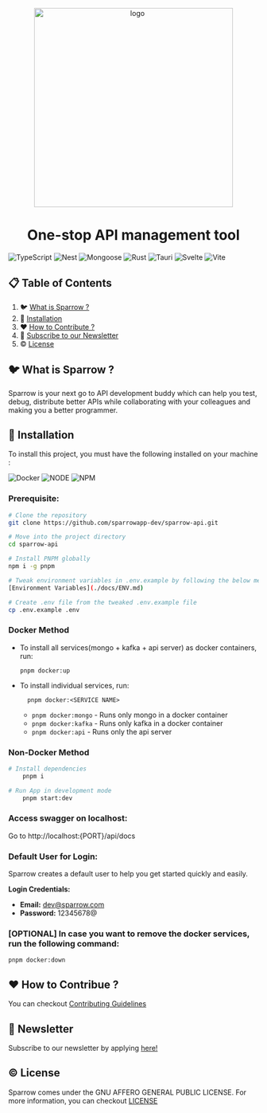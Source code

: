 <p align="center">
<a href="https://sparrows-newsletter.beehiiv.com/subscribe">
<img src="https://sparrowassets.blob.core.windows.net/publicassest/sparrow-logo.png" width="400" alt="logo"/>
</a>
</p>
 
<h1 align="center">
One-stop API management tool
</h1>
 
![TypeScript](https://img.shields.io/badge/-TypeScript-black?style=for-the-badge&logoColor=white&logo=typescript&color=2F73BF)
![Nest](https://img.shields.io/badge/-NestJs-black?style=for-the-badge&logo=nestjs&color=E0234D)
![Mongoose](https://img.shields.io/badge/-MongoDB-black?style=for-the-badge&logoColor=white&logo=mongodb&color=127237)
![Rust](https://img.shields.io/badge/-Rust-black?style=for-the-badge&logoColor=white&logo=rust&color=000000)
![Tauri](https://img.shields.io/badge/Tauri-FFC131?style=for-the-badge&logo=Tauri&logoColor=white)
![Svelte](https://img.shields.io/badge/Svelte-4A4A55?style=for-the-badge&logo=svelte&logoColor=FF3E00)
![Vite](https://img.shields.io/badge/Vite-B73BFE?style=for-the-badge&logo=vite&logoColor=FFD62E)
 
 
## 📋 Table of Contents
 
1. 🐦 [What is Sparrow ?](#what-is-sparrow)
2. 🔨 [Installation](#installation)
3. ❤️ [How to Contribute ?](#contributors)
4. 📨 [Subscribe to our Newsletter](#subscribe-to-our-newsletter)
5. ©️  [License](#license)
 
## <a name="what-is-sparrow">🐦 What is Sparrow ?</a>
 
Sparrow is your next go to API development buddy which can help you test, debug, distribute better APIs while collaborating with your colleagues and making you a better programmer.
 
## <a name="installation">🔨 Installation</a>
 
To install this project, you must have the following installed on your machine :

![Docker](https://img.shields.io/badge/-Docker-black?style=for-the-badge&logoColor=white&logo=docker&color=2496ED)
![NODE](https://img.shields.io/badge/-Node.js-black?style=for-the-badge&logoColor=white&logo=nodedotjs&color=339933)
![NPM](https://img.shields.io/badge/-NPM-black?style=for-the-badge&logoColor=white&logo=npm&color=CB3837)

### Prerequisite:

```bash
# Clone the repository
git clone https://github.com/sparrowapp-dev/sparrow-api.git

# Move into the project directory
cd sparrow-api

# Install PNPM globally
npm i -g pnpm

# Tweak environment variables in .env.example by following the below mentioned guide
[Environment Variables](./docs/ENV.md)

# Create .env file from the tweaked .env.example file
cp .env.example .env
```

### Docker Method

- To install all services(mongo + kafka + api server) as docker containers, run:

  `pnpm docker:up `

- To install individual services, run:

        pnpm docker:<SERVICE NAME>

  - `pnpm docker:mongo` - Runs only mongo in a docker container
  - `pnpm docker:kafka` - Runs only kafka in a docker container
  - `pnpm docker:api` - Runs only the api server

### Non-Docker Method

```bash
# Install dependencies
	pnpm i

# Run App in development mode
	pnpm start:dev
```

### Access swagger on localhost:

Go to http://localhost:{PORT}/api/docs

### Default User for Login:

Sparrow creates a default user to help you get started quickly and easily.

**Login Credentials:**

- **Email:** dev@sparrow.com
- **Password:** 12345678@

### [OPTIONAL] In case you want to remove the docker services, run the following command:

`pnpm docker:down`

## <a name="contributors">❤️ How to Contribue ?</a>

You can checkout [Contributing Guidelines](./docs/CONTRIBUTING.md)

## <a name="subscribe-to-our-newsletter">📨 Newsletter</a>

Subscribe to our newsletter by applying [here!](https://sparrows-newsletter.beehiiv.com/subscribe)

## <a name="license">©️ License</a>

Sparrow comes under the GNU AFFERO GENERAL PUBLIC LICENSE. For more information, you can checkout [LICENSE](./LICENSE)

